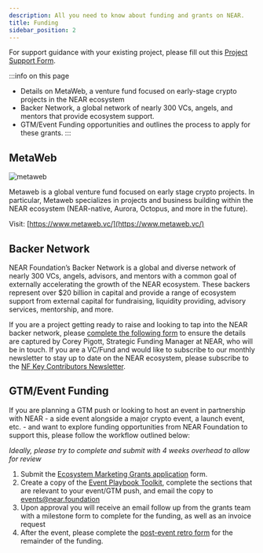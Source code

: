 ```yaml
---
description: All you need to know about funding and grants on NEAR.
title: Funding
sidebar_position: 2
---
```


For support guidance with your existing project, please fill out this [Project Support Form](https://airtable.com/shrQk2yWacIj2QA3E).

:::info on this page
* Details on MetaWeb, a venture fund focused on early-stage crypto projects in the NEAR ecosystem 
* Backer Network, a global network of nearly 300 VCs, angels, and mentors that provide ecosystem support.
* GTM/Event Funding opportunities and outlines the process to apply for these grants.
:::

## MetaWeb

![metaweb](@site/static/img/logo_metaweb.png)

Metaweb is a global venture fund focused on early stage crypto projects. In particular, Metaweb specializes in projects and business building within the NEAR ecosystem (NEAR-native, Aurora, Octopus, and more in the future).

Visit: [https://www.metaweb.vc/](https://www.metaweb.vc/)


## Backer Network

NEAR Foundation’s Backer Network is a global and diverse network of nearly 300 VCs, angels, advisors, and mentors with a common goal of externally accelerating the growth of the NEAR ecosystem. These backers represent over $20 billion in capital and provide a range of ecosystem support from external capital for fundraising, liquidity providing, advisory services, mentorship, and more.

If you are a project getting ready to raise and looking to tap into the NEAR backer network, please [complete the following form](https://nearprotocol1001.typeform.com/nearvcnetwork?typeform-source=www.google.com) to ensure the details are captured by Corey Pigott, Strategic Funding Manager at NEAR, who will be in touch. If you are a VC/Fund and would like to subscribe to our monthly newsletter to stay up to date on the NEAR ecosystem, please subscribe to the [NF Key Contributors Newsletter](https://near.us14.list-manage.com/subscribe?u=faedf5dec8739fb92e05b4131&id=cdc7be7d09).


## GTM/Event Funding

If you are planning a GTM push or looking to host an event in partnership with NEAR - a side event alongside a major crypto event, a launch event, etc. - and want to explore funding opportunities from NEAR Foundation to support this, please follow the workflow outlined below:

*Ideally, please try to complete and submit with 4 weeks overhead to allow for review*

1. Submit the [Ecosystem Marketing Grants application](https://airtable.com/shrm92EDb6ydLrSxr) form.
2. Create a copy of the [Event Playbook Toolkit](https://docs.google.com/presentation/d/1MysTwrdWgwd7DdEGD-O6CCIwZZ68YxpZWIqzba3k0jk/edit#slide=id.g13072457ef4_0_0), complete the sections that are relevant to your event/GTM push, and email the copy to events@near.foundation
3. Upon approval you will receive an email follow up from the grants team with a milestone form to complete for the funding, as well as an invoice request
4. After the event, please complete the [post-event retro form](https://docs.google.com/document/d/1wGYvxcEIgocgj32NnRnnfCycCQFNKp3iwvfThKwp73E/edit) for the remainder of the funding.
